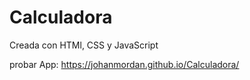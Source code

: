 # Calculadora
Creada con HTMl, CSS y JavaScript

probar App:
https://johanmordan.github.io/Calculadora/
